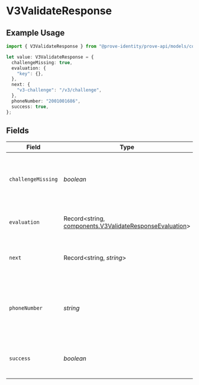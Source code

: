 # V3ValidateResponse

## Example Usage

```typescript
import { V3ValidateResponse } from "@prove-identity/prove-api/models/components";

let value: V3ValidateResponse = {
  challengeMissing: true,
  evaluation: {
    "key": {},
  },
  next: {
    "v3-challenge": "/v3/challenge",
  },
  phoneNumber: "2001001686",
  success: true,
};
```

## Fields

| Field                                                                                                              | Type                                                                                                               | Required                                                                                                           | Description                                                                                                        | Example                                                                                                            |
| ------------------------------------------------------------------------------------------------------------------ | ------------------------------------------------------------------------------------------------------------------ | ------------------------------------------------------------------------------------------------------------------ | ------------------------------------------------------------------------------------------------------------------ | ------------------------------------------------------------------------------------------------------------------ |
| `challengeMissing`                                                                                                 | *boolean*                                                                                                          | :heavy_check_mark:                                                                                                 | True if a DOB or SSN needs to be passed in on the next step.                                                       | true                                                                                                               |
| `evaluation`                                                                                                       | Record<string, [components.V3ValidateResponseEvaluation](../../models/components/v3validateresponseevaluation.md)> | :heavy_minus_sign:                                                                                                 | The evaluation result for the policy                                                                               |                                                                                                                    |
| `next`                                                                                                             | Record<string, *string*>                                                                                           | :heavy_check_mark:                                                                                                 | The next set of allowed calls in the same flow.                                                                    | {<br/>"v3-challenge": "/v3/challenge"<br/>}                                                                        |
| `phoneNumber`                                                                                                      | *string*                                                                                                           | :heavy_minus_sign:                                                                                                 | The number of the mobile phone for which validation was performed.                                                 | 2001001686                                                                                                         |
| `success`                                                                                                          | *boolean*                                                                                                          | :heavy_check_mark:                                                                                                 | True if the phone number was validated.                                                                            | true                                                                                                               |